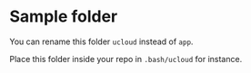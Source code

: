 # Sample folder

You can rename this folder `ucloud` instead of `app`.

Place this folder inside your repo in `.bash/ucloud` for instance.
